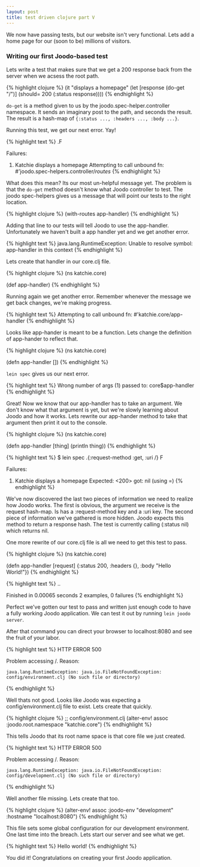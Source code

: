 ```yaml
---
layout: post
title: test driven clojure part V
---
```

We now have passing tests, but our website isn't very functional.  Lets add
a home page for our (soon to be) millions of visitors.

### Writing our first Joodo-based test

Lets write a test that makes sure that we get a 200 response back from the
server when we acsess the root path.

{% highlight clojure %}
(it "displays a homepage"
  (let [response (do-get "/")]
    (should= 200 (:status response))))
{% endhighlight %}

`do-get` is a method given to us by the joodo.spec-helper.controller namespace.
It sends an imaginary post to the path, and seconds the result.  The result is
a hash-map of `{:status ..., :headers ..., :body ...}`.

Running this test, we get our next error.  Yay!

{% highlight text %}
.F

Failures:

  1) Katchie displays a homepage
     Attempting to call unbound fn: #'joodo.spec-helpers.controller/*routes*
{% endhighlight %}

What does this mean?  Its our most un-helpful message yet.  The problem is that
the `do-get` method doesn't know what Joodo controller to test.  The joodo
spec-helpers gives us a message that will point our tests to the right
location.

{% highlight clojure %}
(with-routes app-handler)
{% endhighlight %}

Adding that line to our tests will tell Joodo to use the app-handler.
Unfortunately we haven't built a app handler yet and we get another error.

{% highlight text %}
java.lang.RuntimeException: Unable to resolve symbol: app-handler in this context
{% endhighlight %}

Lets create that handler in our core.clj file.

{% highlight clojure %}
(ns katchie.core)

(def app-handler)
{% endhighlight %}

Running again we get another error.  Remember whenever the message we get back
changes, we're making progress.

{% highlight text %}
Attempting to call unbound fn: #'katchie.core/app-handler
{% endhighlight %}

Looks like app-hander is meant to be a function. Lets change the definition of
app-hander to reflect that.

{% highlight clojure %}
(ns katchie.core)

(defn app-handler [])
{% endhighlight %}

`lein spec` gives us our next error.

{% highlight text %}
Wrong number of args (1) passed to: core$app-handler
{% endhighlight %}

Great!  Now we know that our app-handler has to take an argument.  We don't
know what that argument is yet, but we're slowly learning about Joodo and how
it works. Lets rewrite our app-hander method to take that argument then print
it out to the console.

{% highlight clojure %}
(ns katchie.core)

(defn app-handler [thing]
  (println thing))
{% endhighlight %}

{% highlight text %}
$ lein spec
.{:request-method :get, :uri /}
F

Failures:

  1) Katchie displays a homepage
     Expected: <200>
          got: nil (using =)
{% endhighlight %}

We've now discovered the last two pieces of information we need to realize
how Joodo works.  The first is obvious, the argument we receive is the request
hash-map.  Is has a :request-method key and a :uri key.  The second piece of
information we've gathered is more hidden.  Joodo expects this method to return
a response hash.  The test is currently calling (:status nil) which returns
nil.

One more rewrite of our core.clj file is all we need to get this test to pass.

{% highlight clojure %}
(ns katchie.core)

(defn app-handler [request]
  {:status 200, :headers {}, :body "Hello World!"})
{% endhighlight %}

{% highlight text %}
..

Finished in 0.00065 seconds
2 examples, 0 failures
{% endhighlight %}

Perfect we've gotten our test to pass and written just enough code to have
a fully working Joodo application.  We can test it out by running `lein joodo
server`.

After that command you can direct your browser to localhost:8080 and see the
fruit of your labor.

{% highlight text %}
HTTP ERROR 500

Problem accessing /. Reason:

    java.lang.RuntimeException: java.io.FileNotFoundException: config/environment.clj (No such file or directory)
{% endhighlight %}

Well thats not good.  Looks like Joodo was expecting a config/environment.clj
file to exist. Lets create that quickly.

{% highlight clojure %}
;; config/environment.clj
(alter-env! assoc
  :joodo.root.namespace "katchie.core")
{% endhighlight %}

This tells Joodo that its root name space is that core file we just created.

{% highlight text %}
HTTP ERROR 500

Problem accessing /. Reason:

    java.lang.RuntimeException: java.io.FileNotFoundException: config/development.clj (No such file or directory)
{% endhighlight %}

Well another file missing.  Lets create that too.

{% highlight clojure %}
(alter-env! assoc
  :joodo-env "development"
  :hostname "localhost:8080")
{% endhighlight %}

This file sets some global configuration for our development environment. One
last time into the breach.  Lets start our server and see what we get.

{% highlight text %}
Hello world!
{% endhighlight %}

You did it!  Congratulations on creating your first Joodo application.

